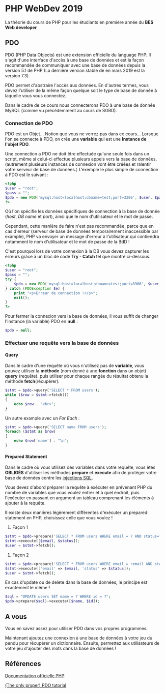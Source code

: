 # PHP WebDev 2019

La théorie du cours de PHP pour les étudiants en première année du **BES Web developer**

## PDO

PDO (PHP Data Objects) est une extension officielle du language PHP. Il s'agit d'une interface d'accès à une base de données et est la façon recommandée de communiquer avec une base de données depuis la version 5.1 de PHP (La dernière version stable de en mars 2019 est la version 7.3).

PDO permet d'abstraire l'accès aux données. En d'autres termes, vous devez l'utiliser de la même façon quelque soit le type de base de donnée à laquelle vous vous connectez.

Dans le cadre de ce cours nous connecterons PDO à une base de donnée MySQL (comme vu précédemment au cours de SGBD).

### Connection de PDO

PDO est un Objet... Notion que vous ne verrez pas dans ce cours... Lorsque l'on se connecte à PDO, on crée une **variable** qui est une **Instance de l'objet PDO**.

Une connection a PDO ne doit être effectuée qu'une seule fois dans un script, même si celui-ci effectue plusieurs appels vers la base de données. (autrement plusieurs instances de connexion vont être créées et ralentir votre serveur de base de données.)
L'exemple le plus simple de connection à PDO est le suivant :

```php
<?php
$user = "root";
$pass = "";
$pdo = new PDO('mysql:host=localhost;dbname=test;port=3306', $user, $pass);
?>
```

Où l'on spécifie les données spécifiques de connection à la base de donnée (_host_, _DB name_ et _port_), ainsi que le nom d'utilisateur et le mot de passe.

Cependant, cette manière de faire n'est pas recommandée, parce que en cas d'erreur (serveur de base de données temporairement inaccessible par example), PHP va envoyer un message d'erreur à l'utilisateur qui contiendra notamment le nom d'utilisateur et le mot de passe de la BdD !

C'est pourquoi lors de votre connexion à la DB vous devez capturer les erreurs grâce à un bloc de code **Try - Catch** tel que montré ci-dessous.

```php
<?php
$user = "root";
$pass = "";
try {
    $pdo = new PDO('mysql:host=localhost;dbname=test;port=3306', $user, $pass);
} catch (PDOException $e) {
    print "<p>Erreur de connection !</p>";
    exit();
}
?>
```

Pour fermer la connexion vers la base de données, il vous suffit de changer l'instance (la variable) PDO en **null** :

```php
$pdo = null;
```

### Effectuer une requête vers la base de données

#### Query

Dans le cadre d'une requête où vous n'utilisez pas de **variable**, vous pouvez utiliser la **méthode** (nom donné à une **fonction** dans un objet) **query** (requête). puis utiliser pour chaque rangée du résultat obtenu la méthode **fetch**(récupérer).

```php
$stmt = $pdo->query('SELECT * FROM users');
while ($row = $stmt->fetch())
{
    echo $row . "<br>";
}
```

Un autre example avec un _For Each_ :

```php
$stmt = $pdo->query('SELECT name FROM users');
foreach ($stmt as $row)
{
    echo $row['name'] . "\n";
}
```

#### Prepared Statement

Dans le cadre où vous utilisez des variables dans votre requête, vous êtes **OBLIGÉS** d'utiliser les méthodes **prepare** et **execute** afin de protéger votre base de données contre les [injections SQL](https://fr.wikipedia.org/wiki/Injection_SQL).

Vous devez d'abord préparer la requête à exécuter en prévenant PHP du nombre de variables que vous voulez entrer et à quel endroit, puis l'exécuter en passant en argument un tableau comprenant les éléments à ajouter à la requête.

Il existe deux manières légèrement différentes d'exécuter un prepared statement en PHP, choisissez celle que vous voulez !

1. Façon 1

```php
$stmt = $pdo->prepare('SELECT * FROM users WHERE email = ? AND status=?');
$stmt->execute([$email, $status]);
$user = $stmt->fetch();
```

1. Façon 2

```php
$stmt = $pdo->prepare('SELECT * FROM users WHERE email = :email AND status=:status');
$stmt->execute(['email' => $email, 'status' => $status]);
$user = $stmt->fetch();
```

En cas d'update ou de delete dans la base de données, le principe est exactement le même !

```php
$sql = "UPDATE users SET name = ? WHERE id = ?";
$pdo->prepare($sql)->execute([$name, $id]);
```

## A vous

Vous en savez assez pour utiliser PDO dans vos propres programmes.

Maintenant ajoutez une connexion à une base de données à votre jeu du pendu pour récupérer un dictionnaire.
Ensuite, permettez aux utilisateurs de votre jeu d'ajouter des mots dans la base de données !

## Références

[Documentation officielle PHP](http://php.net/manual/fr/)

[(The only proper) PDO tutorial](https://phpdelusions.net/pdo)
